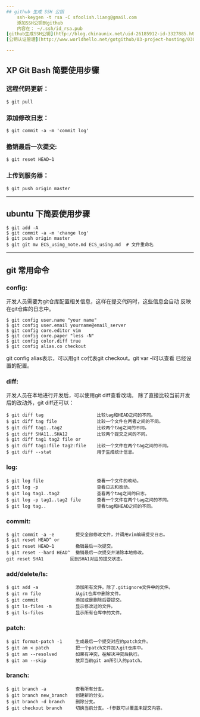 ```yaml
---
## github 生成 SSH 公钥
    ssh-keygen -t rsa -C sfoolish.liang@gmail.com
    添加SSH公钥到github
    内容在： ~/.ssh/id_rsa.pub
[github生成SSH公钥](http://blog.chinaunix.net/uid-26185912-id-3327885.html)
[公钥认证管理](http://www.worldhello.net/gotgithub/03-project-hosting/030-repo-authz.html)

---
```

## XP Git Bash 简要使用步骤
### 远程代码更新：
    $ git pull
### 添加修改日志：
    $ git commit -a -m 'commit log'
### 撤销最后一次提交:
    $ git reset HEAD~1
### 上传到服务器：
    $ git push origin master

---
## ubuntu 下简要使用步骤
    $ git add -A
    $ git commit -a -m 'change log'
    $ git push origin master
    $ git git mv ECS_using_note.md ECS_using.md  # 文件重命名

---
## git 常用命令
### config:
开发人员需要为git仓库配置相关信息，这样在提交代码时，这些信息会自动
反映在git仓库的日志中。

    $ git config user.name "your name"
    $ git config user.email yourname@email_server
    $ git config core.editor vim
    $ git config core.paper "less -N"
    $ git config color.diff true
    $ git config alias.co checkout
git config alias表示，可以用git co代表git checkout。git var -l可以查看
已经设置的配置。
### diff:
开发人员在本地进行开发后，可以使用git diff查看改动。
除了直接比较当前开发后的改动外，git diff还可以：

    $ git diff tag                    比较tag和HEAD之间的不同。
    $ git diff tag file               比较一个文件在两者之间的不同。
    $ git diff tag1..tag2             比较两个tag之间的不同。
    $ git diff SHA11..SHA12           比较两个提交之间的不同。
    $ git diff tag1 tag2 file or
    $ git diff tag1:file tag2:file    比较一个文件在两个tag之间的不同。
    $ git diff --stat                 用于生成统计信息。
### log:
    $ git log file                    查看一个文件的改动。
    $ git log -p                      查看日志和改动。
    $ git log tag1..tag2              查看两个tag之间的日志。
    $ git log -p tag1..tag2 file      查看一个文件在两个tag之间的不同。
    $ git log tag..                   查看tag和HEAD之间的不同。
### commit:
    $ git commit -a -e        提交全部修改文件，并调用vim编辑提交日志。
    $ git reset HEAD^ or
    $ git reset HEAD~1        撤销最后一次提交。
    $ git reset --hard HEAD^  撤销最后一次提交并清除本地修改。
    git reset SHA1          回到SHA1对应的提交状态。
### add/delete/ls:
    $ git add -a              添加所有文件。除了.gitignore文件中的文件。
    $ git rm file             从git仓库中删除文件。
    $ git commit              添加或是删除后要提交。
    $ git ls-files -m         显示修改过的文件。
    $ git ls-files            显示所有仓库中的文件。
### patch:
    $ git format-patch -1     生成最后一个提交对应的patch文件。
    $ git am < patch          把一个patch文件加入git仓库中。
    $ git am --resolved       如果有冲突，在解决冲突后执行。
    $ git am --skip           放弃当前git am所引入的patch。
### branch:
    $ git branch -a           查看所有分支。
    $ git branch new_branch   创建新的分支。
    $ git branch -d branch    删除分支。
    $ git checkout branch     切换当前分支。-f参数可以覆盖未提交内容。

